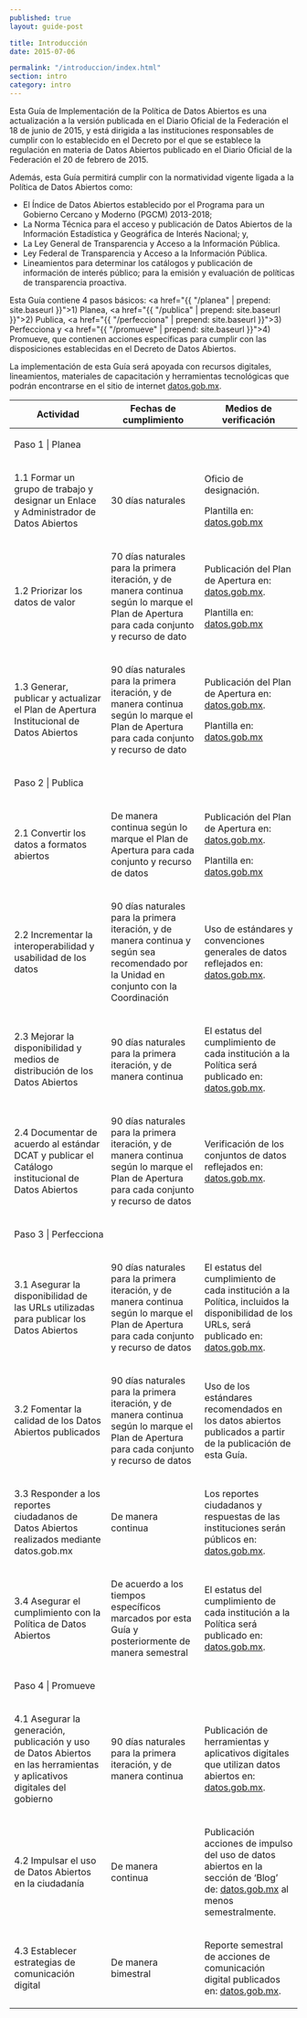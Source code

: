 ```yaml
---
published: true
layout: guide-post

title: Introducción
date: 2015-07-06

permalink: "/introduccion/index.html"
section: intro
category: intro
---
```


Esta Guía de Implementación de la Política de Datos Abiertos es una actualización a la  versión publicada en el Diario Oficial de la Federación el 18 de junio de 2015, y está dirigida a las instituciones responsables de cumplir con lo establecido en el Decreto por el que se establece la regulación en materia de Datos Abiertos publicado en el Diario Oficial de la Federación el 20 de febrero de 2015.

Además, esta Guía permitirá cumplir con la normatividad vigente ligada a la Política de Datos Abiertos como:

- El Índice de Datos Abiertos establecido por el Programa para un Gobierno Cercano y Moderno (PGCM) 2013-2018;
- La Norma Técnica para el acceso y publicación de Datos Abiertos de la Información Estadística y Geográfica de Interés Nacional; y,
- La Ley General de Transparencia y Acceso a la Información Pública.
- Ley Federal de Transparencia y Acceso a la Información Pública.
- Lineamientos para determinar los catálogos y publicación de información de interés público; para la emisión y evaluación de políticas de transparencia proactiva.

Esta Guía contiene 4 pasos básicos: <a href="{{ "/planea" | prepend: site.baseurl }}">1) Planea</a>, <a href="{{ "/publica" | prepend: site.baseurl }}">2) Publica</a>, <a href="{{ "/perfecciona" | prepend: site.baseurl }}">3) Perfecciona</a> y <a href="{{ "/promueve" | prepend: site.baseurl }}">4) Promueve</a>, que contienen acciones específicas para cumplir con las disposiciones establecidas en el Decreto de Datos Abiertos.

La implementación de esta Guía será apoyada con recursos digitales, lineamientos, materiales de capacitación y herramientas tecnológicas que podrán encontrarse en el sitio de internet <a href="http://datos.gob.mx" target="_blank">datos.gob.mx</a>.

<table>
    <thead>
        <tr>
            <th>Actividad</th>
            <th>Fechas de cumplimiento</th>
            <th>Medios de verificación</th>
        </tr>
    </thead>
    <tbody>
        <tr>
            <td colspan="3" class="text-center"><p>Paso 1 | Planea</p></td>
        </tr>
        <tr>
            <td><p>1.1 Formar un grupo de trabajo y designar un Enlace y Administrador de Datos Abiertos</p></td>
            <td><p>30 días naturales</p></td>
            <td><p>Oficio de designación.</p><p>Plantilla en: <a href="http://datos.gob.mx" target="_blank">datos.gob.mx</a></p></td>
        </tr>
        <tr>
            <td><p>1.2 Priorizar los datos de valor</p></td>
            <td><p>70 días naturales para la primera iteración, y de manera continua según lo marque el Plan de Apertura para cada conjunto y recurso de dato</p></td>
            <td>
              <p>Publicación del Plan de Apertura en: <a href="http://datos.gob.mx" target="_blank">datos.gob.mx</a>.</p><p>Plantilla en: <a href="http://datos.gob.mx" target="_blank">datos.gob.mx</a></p>
            </td>
        </tr>
        <tr>
            <td><p>1.3 Generar,  publicar y actualizar el Plan de Apertura Institucional de Datos Abiertos</p></td>
            <td><p>90 días naturales para la primera iteración, y de manera continua según lo marque el Plan de Apertura para cada conjunto y recurso de dato</p></td>
            <td>
              <p>Publicación del Plan de Apertura en: <a href="http://datos.gob.mx" target="_blank">datos.gob.mx</a>.</p><p>Plantilla en: <a href="http://datos.gob.mx" target="_blank">datos.gob.mx</a></p>
            </td>
        </tr>
        <tr>
            <td colspan="3" class="text-center"><p>Paso 2 | Publica</p></td>
        </tr>
        <tr>
            <td><p>2.1 Convertir los datos a formatos abiertos</p></td>
            <td><p>De manera continua según lo marque el Plan de Apertura para cada conjunto y recurso de datos</p></td>
            <td>
              <p>Publicación del Plan de Apertura en: <a href="http://datos.gob.mx" target="_blank">datos.gob.mx</a>.</p><p>Plantilla en: <a href="http://datos.gob.mx" target="_blank">datos.gob.mx</a></p>
            </td>
        </tr>
        <tr>
            <td><p>2.2 Incrementar la interoperabilidad y usabilidad de los datos</p></td>
            <td><p>90 días naturales para la primera iteración, y de manera continua y según sea recomendado por la Unidad en conjunto con la Coordinación</p></td>
            <td>
              <p>Uso de estándares y convenciones generales de datos reflejados en: <a href="http://datos.gob.mx" target="_blank">datos.gob.mx</a>.</p>
            </td>
        </tr>
        <tr>
            <td><p>2.3 Mejorar la disponibilidad y medios de distribución de los Datos Abiertos</p></td>
            <td><p>90 días naturales para la primera iteración, y de manera continua</p></td>
            <td>
              <p>El estatus del cumplimiento de cada institución a la Política será publicado en: <a href="http://datos.gob.mx" target="_blank">datos.gob.mx</a>.</p>
            </td>
        </tr>
        <tr>
            <td><p>2.4 Documentar de acuerdo al estándar DCAT y publicar el Catálogo institucional de Datos Abiertos</p></td>
            <td><p>90 días naturales para la primera iteración, y de manera continua según lo marque el Plan de Apertura para cada conjunto y recurso de datos</p></td>
            <td>
              <p>Verificación de los conjuntos de datos reflejados en: <a href="http://datos.gob.mx" target="_blank">datos.gob.mx</a>.</p>
            </td>
        </tr>
        <tr>
            <td colspan="3" class="text-center"><p>Paso 3 | Perfecciona</p></td>
        </tr>
        <tr>
            <td><p>3.1 Asegurar la disponibilidad de las URLs utilizadas para publicar los Datos Abiertos</p></td>
            <td><p>90 días naturales para la primera iteración, y de manera continua según lo marque el Plan de Apertura para cada conjunto y recurso de datos</p></td>
            <td>
              <p>El estatus del cumplimiento de cada institución a la Política, incluidos la disponibilidad de los URLs, será publicado en: <a href="http://datos.gob.mx" target="_blank">datos.gob.mx</a>.</p>
            </td>
        </tr>
        <tr>
            <td><p>3.2 Fomentar la calidad de los Datos Abiertos publicados</p></td>
            <td><p>90 días naturales para la primera iteración, y de manera continua según lo marque el Plan de Apertura para cada conjunto y recurso de datos</p></td>
            <td>
              <p>Uso de los estándares recomendados en los datos abiertos publicados a partir de la publicación de esta Guía.</p>
            </td>
        </tr>
        <tr>
            <td><p>3.3 Responder a los reportes ciudadanos de Datos Abiertos realizados mediante datos.gob.mx</p></td>
            <td><p>De manera continua</p></td>
            <td>
              <p>Los reportes ciudadanos y respuestas de las instituciones serán públicos en: <a href="http://datos.gob.mx" target="_blank">datos.gob.mx</a>.</p>
            </td>
        </tr>
        <tr>
            <td><p>3.4 Asegurar el cumplimiento con la Política de Datos Abiertos</p></td>
            <td><p>De acuerdo a los tiempos específicos marcados por esta Guía y posteriormente de manera semestral</p></td>
            <td>
              <p>El estatus del cumplimiento de cada institución a la Política será publicado en: <a href="http://datos.gob.mx" target="_blank">datos.gob.mx</a>.</p>
            </td>
        </tr>
        <tr>
            <td colspan="3" class="text-center"><p>Paso 4 | Promueve</p></td>
        </tr>
        <tr>
            <td><p>4.1 Asegurar la generación, publicación y uso de Datos Abiertos en las herramientas y aplicativos digitales del gobierno</p></td>
            <td><p>90 días naturales para la primera iteración, y de manera continua</p></td>
            <td>
              <p>Publicación de herramientas y aplicativos digitales que utilizan datos abiertos en: <a href="http://datos.gob.mx" target="_blank">datos.gob.mx</a>.</p>
            </td>
        </tr>
        <tr>
            <td><p>4.2 Impulsar el uso de Datos Abiertos en la ciudadanía</p></td>
            <td><p>De manera continua</p></td>
            <td>
              <p>Publicación acciones de impulso del uso de datos abiertos en la sección de ‘Blog’ de: <a href="http://datos.gob.mx" target="_blank">datos.gob.mx</a> al menos semestralmente.</p>
            </td>
        </tr>
        <tr>
            <td><p>4.3 Establecer estrategias de comunicación digital</p></td>
            <td><p>De manera bimestral</p></td>
            <td>
              <p>Reporte semestral de acciones de comunicación digital publicados en: <a href="http://datos.gob.mx" target="_blank">datos.gob.mx</a>.</p>
            </td>
        </tr>
    </tbody>
</table>
